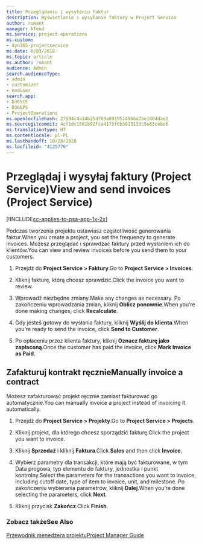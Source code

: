 ```yaml
---
title: Przeglądaniu i wysyłaniu faktur
description: Wyświetlanie i wysyłanie faktury w Project Service
author: rumant
manager: kfend
ms.service: project-operations
ms.custom:
- dyn365-projectservice
ms.date: 8/03/2018
ms.topic: article
ms.author: rumant
audience: Admin
search.audienceType:
- admin
- customizer
- enduser
search.app:
- D365CE
- D365PS
- ProjectOperations
ms.openlocfilehash: 27994c4a14b25d769a0919514906a7be1804dae2
ms.sourcegitcommit: 4cf1dc1561b92fca4175f0b3813133c5e63ce8e6
ms.translationtype: HT
ms.contentlocale: pl-PL
ms.lasthandoff: 10/28/2020
ms.locfileid: "4125776"
---
```

# <a name="view-and-send-invoices-project-service"></a><span data-ttu-id="93394-103">Przeglądaj i wysyłaj faktury (Project Service)</span><span class="sxs-lookup"><span data-stu-id="93394-103">View and send invoices (Project Service)</span></span>

[!INCLUDE[cc-applies-to-psa-app-1x-2x](../includes/cc-applies-to-psa-app-1x-2x.md)]

<span data-ttu-id="93394-104">Podczas tworzenia projektu ustawiasz częstotliwość generowania faktur.</span><span class="sxs-lookup"><span data-stu-id="93394-104">When you create a project, you set the frequency to generate invoices.</span></span> <span data-ttu-id="93394-105">Możesz przeglądać i sprawdzać faktury przed wysłaniem ich do klientów.</span><span class="sxs-lookup"><span data-stu-id="93394-105">You can view and review invoices before you send them to your customers.</span></span>  
  
1.  <span data-ttu-id="93394-106">Przejdź do **Project Service > Faktury**.</span><span class="sxs-lookup"><span data-stu-id="93394-106">Go to **Project Service > Invoices**.</span></span>  
  
2.  <span data-ttu-id="93394-107">Kliknij fakturę, którą chcesz sprawdzić.</span><span class="sxs-lookup"><span data-stu-id="93394-107">Click the invoice you want to review.</span></span>  
  
3.  <span data-ttu-id="93394-108">Wprowadź niezbędne zmiany.</span><span class="sxs-lookup"><span data-stu-id="93394-108">Make any changes as necessary.</span></span> <span data-ttu-id="93394-109">Po zakończeniu wprowadzania zmian, kliknij **Oblicz ponownie**.</span><span class="sxs-lookup"><span data-stu-id="93394-109">When you’re done making changes, click **Recalculate**.</span></span>  
  
4.  <span data-ttu-id="93394-110">Gdy jesteś gotowy do wysłania faktury, kliknij **Wyślij do klienta**.</span><span class="sxs-lookup"><span data-stu-id="93394-110">When you’re ready to send the invoice, click **Send to Customer**.</span></span>  
  
5.  <span data-ttu-id="93394-111">Po opłaceniu przez klienta faktury, kliknij **Oznacz fakturę jako zapłaconą**.</span><span class="sxs-lookup"><span data-stu-id="93394-111">Once the customer has paid the invoice, click **Mark Invoice as Paid**.</span></span>  
  
## <a name="manually-invoice-a-contract"></a><span data-ttu-id="93394-112">Zafakturuj kontrakt ręcznie</span><span class="sxs-lookup"><span data-stu-id="93394-112">Manually invoice a contract</span></span>  
 <span data-ttu-id="93394-113">Możesz zafakturować projekt ręcznie zamiast fakturować go automatycznie.</span><span class="sxs-lookup"><span data-stu-id="93394-113">You can manually invoice a project instead of invoicing it automatically.</span></span>  
  
1.  <span data-ttu-id="93394-114">Przejdź do **Project Service > Projekty**.</span><span class="sxs-lookup"><span data-stu-id="93394-114">Go to **Project Service > Projects**.</span></span>  
  
2.  <span data-ttu-id="93394-115">Kliknij projekt, dla którego chcesz sporządzić fakturę.</span><span class="sxs-lookup"><span data-stu-id="93394-115">Click the project you want to invoice.</span></span>  
  
3.  <span data-ttu-id="93394-116">Kliknij **Sprzedaż** i kliknij **Faktura**.</span><span class="sxs-lookup"><span data-stu-id="93394-116">Click **Sales** and then click **Invoice**.</span></span>  
  
4.  <span data-ttu-id="93394-117">Wybierz parametry dla transakcji, które mają być fakturowane, w tym Data progowa, typ elementu do faktury, jednostka i punkt kontrolny.</span><span class="sxs-lookup"><span data-stu-id="93394-117">Select the parameters for the transactions you want to invoice, including cutoff date, type of item to invoice, unit, and milestone.</span></span> <span data-ttu-id="93394-118">Po zakończeniu wybierania parametrów, kliknij **Dalej**.</span><span class="sxs-lookup"><span data-stu-id="93394-118">When you’re done selecting the parameters, click **Next**.</span></span>  
  
5.  <span data-ttu-id="93394-119">Kliknij przycisk **Zakończ**.</span><span class="sxs-lookup"><span data-stu-id="93394-119">Click **Finish**.</span></span>  
  
### <a name="see-also"></a><span data-ttu-id="93394-120">Zobacz także</span><span class="sxs-lookup"><span data-stu-id="93394-120">See Also</span></span>  
 [<span data-ttu-id="93394-121">Przewodnik menedżera projektu</span><span class="sxs-lookup"><span data-stu-id="93394-121">Project Manager Guide</span></span>](../psa/project-manager-guide.md)
